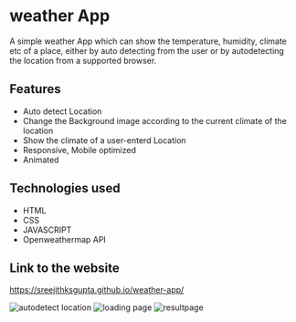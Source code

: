 # weather App 
 A simple weather App which can show the temperature, humidity, climate etc of a place, either by auto detecting from the user or by autodetecting the location from a supported browser.

## Features 
*  Auto detect Location
* Change the Background image according to the current climate of the location
*  Show the climate of a user-enterd Location
*  Responsive, Mobile optimized
*  Animated

## Technologies used
* HTML
* CSS
* JAVASCRIPT
* Openweathermap API

## Link to the website
https://sreejithksgupta.github.io/weather-app/


![autodetect location](https://user-images.githubusercontent.com/72187226/205425330-f6f09e44-df1e-4f1c-8dbf-347dc5804d05.png)
![loading page](https://user-images.githubusercontent.com/72187226/205425341-5d6b8b3d-572f-4bf1-a82b-ec7170085846.png)
![resultpage](https://user-images.githubusercontent.com/72187226/205425348-0b584c4d-3db8-43e1-808e-83422fdc0676.png)

